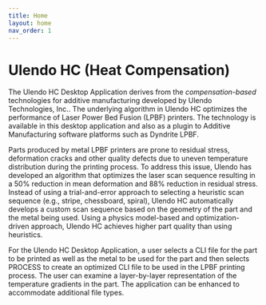 ```yaml
---
title: Home
layout: home
nav_order: 1
---
```


# Ulendo HC (Heat Compensation)

The Ulendo HC Desktop Application derives from the *compensation-based* technologies for additive manufacturing developed by Ulendo Technologies, Inc.. The underlying algorithm in Ulendo HC optimizes the performance of Laser Power Bed Fusion (LPBF) printers. The technology is available in this desktop application and also as a plugin to Additive Manufacturing software platforms such as Dyndrite LPBF.

Parts produced by metal LPBF printers are prone to residual stress, deformation cracks and other quality defects due to uneven temperature distribution during the printing process. To address this issue, Ulendo has developed an algorithm that optimizes the laser scan sequence resulting in a 50% reduction in mean deformation and 88% reduction in residual stress. Instead of using a trial-and-error approach to selecting a heuristic scan sequence (e.g., stripe, chessboard, spiral), Ulendo HC automatically develops a custom scan sequence based on the geometry of the part and the metal being used. Using a physics model-based and optimization-driven approach, Ulendo HC achieves higher part quality than using heuristics.

For the Ulendo HC Desktop Application, a user selects a CLI file for the part to be printed as well as the metal to be used for the part and then selects PROCESS to create an optimized CLI file to be used in the LPBF printing process. The user can examine a layer-by-layer representation of the temperature gradients in the part.   The application can be enhanced to accommodate additional file types.

[Ulendo]: https://www.ulendo.io/
[Just the Docs]: https://just-the-docs.github.io/just-the-docs/
[GitHub Pages]: https://docs.github.com/en/pages
[README]: https://github.com/just-the-docs/just-the-docs-template/blob/main/README.md
[Jekyll]: https://jekyllrb.com
[GitHub Pages / Actions workflow]: https://github.blog/changelog/2022-07-27-github-pages-custom-github-actions-workflows-beta/
[use this template]: https://github.com/just-the-docs/just-the-docs-template/generate
